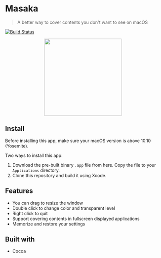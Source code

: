 # Masaka
> A better way to cover contents you don't want to see on macOS

[![Build Status](https://travis-ci.org/xiaohk/Masaka.svg?branch=master)](https://travis-ci.org/xiaohk/Masaka)

<p align="center">
	<img src="./demo.gif" height=250>
</p>

## Install
Before installing this app, make sure your macOS version is above 10.10 (Yosemite).

Two ways to install this app:

1. Download the pre-built binary `.app` file from here. Copy the file to your `Applications` directory.
2. Clone this repository and build it using Xcode.

## Features
- You can drag to resize the window
- Double click to change color and transparent level
- Right click to quit
- Support covering contents in fullscreen displayed applications
- Memorize and restore your settings

## Built with
- Cocoa


